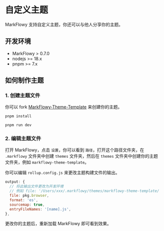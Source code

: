 # 自定义主题

MarkFlowy 支持自定义主题，你还可以与他人分享你的主题。

## 开发环境

- MarkFlowy > 0.7.0
- nodejs >= 18.x
- pnpm >= 7.x

## 如何制作主题

### 1. 创建主题文件

你可以 fork [MarkFlowy-Theme-Template](https://github.com/MarkFlowy/custom-theme-template) 来创建你的主题。

```bash
pnpm install

pnpm run dev
```

### 2. 编辑主题文件

打开 MarkFlowy，点击 `设置`，你可以看到 `路径`，打开这个路径文件夹，在 `.markflowy` 文件夹中创建 `themes` 文件夹，然后在 `themes` 文件夹中创建你的主题文件夹，例如 `markflowy-theme-template`。

你可以编辑 `rollup.config.js` 来更改主题构建文件的输出。

```js
output: {
  // 将此输出文件更改为开发环境
  // 例如 file: '/Users/xxx/.markflowy/themes/markflowy-theme-template/index.js',
  file: pkg.browser,
  format: 'es',
  sourcemap: true,
  entryFileNames: '[name].js',
},
```

更改你的主题后，重新加载 MarkFlowy 即可看到效果。
